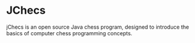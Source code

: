 # JChecs
jChecs is an open source Java chess program, designed to introduce the basics of computer chess programming concepts.
